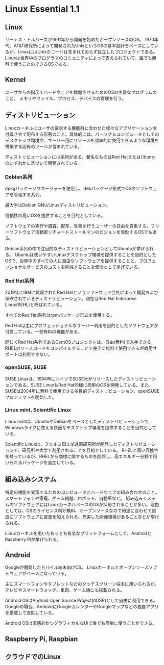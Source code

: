 # Linux Essential 1.1

## Linux

リーナス・トルバーズが1991年から開発を始めたオープンソースのOS。
1970年代、AT&T研究所によって開発されたUnixというOSの基本設計をベースにしているが、LinuxにはUnixのコードは含まれておらず独立したプロジェクトである。
Linuxは世界中のプログラマのコミュニティによって支えられていて、誰でも無料で使うことのできるOSである。

## Kernel

ユーザからの指示でハードウェアを稼働させるためのOSの主要なプログラムのこと。
メモリやファイル、プロセス、デバイスの管理を行う。

## ディストリビューション

Linuxカーネルにユーザの要求する機能群に合わせた様々なアプリケーションを付属させて配布する形態のこと。具体的には、パーソナルコンピュータとしてのデスクトップ環境や、サーバー用にリソースを効率的に使用できるような環境を構築する固有のツールが含まれている。

ディストリビューションには系列がある。著名なものはRed HatまたはUbuntuのいずれかに基づいて開発されている。

### Debian系列

dpkgパッケージマネージャーを使用し、debパッケージ形式でOSのソフトウェアを管理する系列。

最大手はDebian GNU/Linuxディストリビューション。

信頼性の高いOSを提供することを目的としている。

ソフトウェアの実行や調査、配布、改善を行うユーザーの自由を尊重する、フリーソフトウェア活動家リチャードストールマンのビジョンを奨励するOSでもある。

Debian系列の中で注目的なディストリビューションとしてUbuntuが挙げられる。
Ubuntuは使いやすいLinuxデスクトップ環境を提供することを目的としたOSで、世界中のすべての人に自由なソフトウェアを提供することと、プロフェッショナルサービスのコストを削減することを使命として挙げている。

### Red Hat系列

2019年にIBMに買収されたRed Hatというソフトウェア会社によって開発および保守されているディストリビューション。現在はRed Hat Enterprise Linux(REHL)と呼ばれている。

すべてのRed Hat系列はrpmパッケージ形式を使用する。

Red Hatは主にプロフェッショナルなサーバー利用を目的としたソフトウェアが付属している。一部有料の機能がある。

同じくRed Hat系列であるCentOSプロジェクトは、自由(無料)で入手できるRHELのソースコードをコンパイルすることで完全に無料で使用できるが商用サポートは利用できない。

### openSUSE, SUSE

SUSE Linuxは、1994年にドイツでSUSE社がリリースしたディストリビューションである。SUSE LinuxもRed Hat同様に商用のOSを開発している。また、SUSEは2004年に無料で使用できる多目的ディストリビューション、openSUSEプロジェクトを開始した。

### Linux mint, Scientific Linux

Linux mintは、UbuntuやDebianをベースとしたディストリビューションで、Windowsライクに使える快適なデスクトップ環境を提供することを目的としている。

Scientific Linuxは、フェルミ国立加速器研究所が開発したディストリビューションで、研究所や大学で利用されることを目的としている。
RHELと高い互換性を持っているが、RHELから商標に関するものを削除し、高エネルギー分野で用いられるパッケージを追加している。

## 組み込みシステム

特定の機能を実現するためのコンピュータとハードウェアの組み合わせのこと。スマートフォンや家電、ゲーム機器、ロボット、自動車など。
組み込みシステムのソフトウェアにはLinuxカーネルベースのOSが採用されることが多い。理由としては、OSのライセンス料が無料、オープンソースなので用途に合わせて自由にソフトウェアに変更を加えられる、充実した開発環境があることなどが挙げられる。

Linuxカーネルを用いたもっとも有名なプラットフォームとして、AndroidとRaspberry Piが挙げられる。

## Android

Googleが開発したモバイル端末向けOS。
Linuxカーネルとオープンソースソフトウェアがベースになっている。

主にスマートフォンやタブレットなどのタッチスクリーン端末に用いられるが、テレビやスマートウォッチ、車両、ゲーム機にも搭載される。

Android OSはAndroid Open Source Project(AOSP)として自由に利用できる。Googleの場合、AndroidにGoogleカレンダーやGoogleマップなどの独自アプリを搭載して提供している。

Android OSは直感的かつグラフィカルなUIで誰でも簡単に使うことができる。

## Raspberry Pi, Raspbian



## クラウドでのLinux

